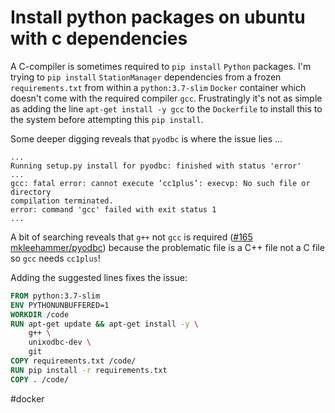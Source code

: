 # Install python packages on ubuntu with c dependencies

A C-compiler is sometimes required to `pip install` `Python` packages.  I'm trying to `pip install` `StationManager` dependencies from a frozen `requirements.txt` from within a `python:3.7-slim` `Docker` container which doesn't come with the required compiler `gcc`.  Frustratingly it's not as simple as adding the line `apt-get install -y gcc` to the `Dockerfile` to install this to the system before attempting this `pip install`.

Some deeper digging reveals that `pyodbc` is where the issue lies ...

```python-traceback
...
Running setup.py install for pyodbc: finished with status 'error'
...
gcc: fatal error: cannot execute ‘cc1plus’: execvp: No such file or directory
compilation terminated.
error: command 'gcc' failed with exit status 1
...
```

A bit of searching reveals that `g++` not `gcc` is required ([#165 mkleehammer/pyodbc](https://github.com/mkleehammer/pyodbc/issues/165)) because the problematic file is a C++ file not a C file so `gcc` needs `cc1plus`!

Adding the suggested lines fixes the issue:

```Dockerfile
FROM python:3.7-slim
ENV PYTHONUNBUFFERED=1
WORKDIR /code
RUN apt-get update && apt-get install -y \
    g++ \
    unixodbc-dev \
    git 
COPY requirements.txt /code/
RUN pip install -r requirements.txt
COPY . /code/
```

#docker